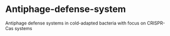 # Antiphage-defense-system
Antiphage defense systems in cold-adapted bacteria with focus on CRISPR-Cas systems
